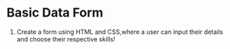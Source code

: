 # Basic Data Form

1.  Create a form using HTML and 
CSS,where a user can input their details and choose their respective skills!
